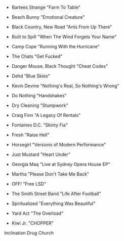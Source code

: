 * Bartees Strange "Farm To Table"
* Beach Bunny "Emotional Creature"
* Black Country, New Road "Ants From Up There"
* Built to Spill "When The Wind Forgets Your Name"
* Camp Cope "Running With the Hurricane"
* The Chats "Get Fucked"
* Danger Mouse, Black Thought "Cheat Codes"
* Dehd "Blue Skies"
* Kevin Devine "Nothing's Real, So Nothing's Wrong"
* Do Nothing "Handshakes"
* Dry Cleaning "Stumpwork"
* Craig Finn "A Legacy Of Rentals"
* Fontaines D.C. "Skinty Fia"
* Fresh "Raise Hell"
* Horsegirl "Versions of Modern Performance"
* Just Mustard "Heart Under"
* Georgia Maq "Live at Sydney Opera House EP"
* Martha "Please Don't Take Me Back"
* OFF! "Free LSD"
* The Smith Street Band "Life After Football"
* Spiritualized "Everything Was Beautiful"

* Yard Act "The Overload"
* Kiwi Jr. "CHOPPER"


Inclination
Drug Church
